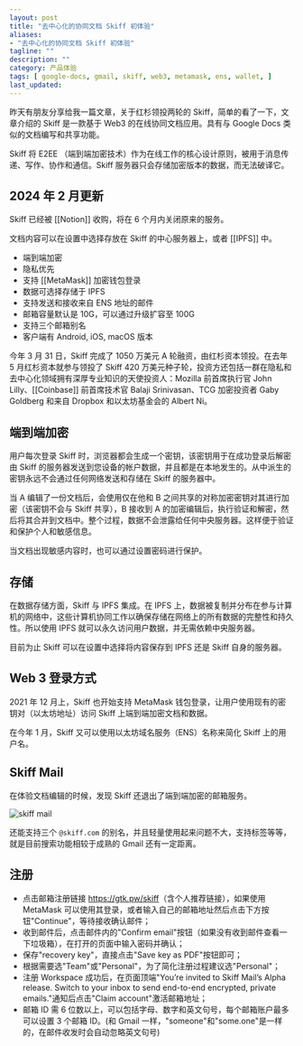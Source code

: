 ```yaml
---
layout: post
title: "去中心化的协同文档 Skiff 初体验"
aliases:
- "去中心化的协同文档 Skiff 初体验"
tagline: ""
description: ""
category: 产品体验
tags: [ google-docs, gmail, skiff, web3, metamask, ens, wallet, ]
last_updated:
---
```


昨天有朋友分享给我一篇文章，关于红杉领投两轮的 Skiff，简单的看了一下，文章介绍的 Skiff 是一款基于 Web3 的在线协同文档应用。具有与 Google Docs 类似的文档编写和共享功能。

Skiff 将 E2EE （端到端加密技术）作为在线工作的核心设计原则，被用于消息传递、写作、协作和通信。Skiff 服务器只会存储加密版本的数据，而无法破译它。

## 2024 年 2 月更新

Skiff 已经被 [[Notion]] 收购，将在 6 个月内关闭原来的服务。

文档内容可以在设置中选择存放在 Skiff 的中心服务器上，或者 [[IPFS]] 中。

- 端到端加密
- 隐私优先
- 支持 [[MetaMask]] 加密钱包登录
- 数据可选择存储于 IPFS
- 支持发送和接收来自 ENS 地址的邮件
- 邮箱容量默认是 10G，可以通过升级扩容至 100G
- 支持三个邮箱别名
- 客户端有 Android, iOS, macOS 版本

今年 3 月 31 日，Skiff 完成了 1050 万美元 A 轮融资，由红杉资本领投。在去年 5 月红杉资本就参与领投了 Skiff 420 万美元种子轮，投资方还包括一群在隐私和去中心化领域拥有深厚专业知识的天使投资人：Mozilla 前首席执行官 John Lilly、[[Coinbase]] 前首席技术官 Balaji Srinivasan、TCG 加密投资者 Gaby Goldberg 和来自 Dropbox 和以太坊基金会的 Albert Ni。

## 端到端加密

用户每次登录 Skiff 时，浏览器都会生成一个密钥，该密钥用于在成功登录后解密由 Skiff 的服务器发送到您设备的帐户数据，并且都是在本地发生的。从中派生的密钥永远不会通过任何网络发送和存储在 Skiff 的服务器中。

当 A 编辑了一份文档后，会使用仅在他和 B 之间共享的对称加密密钥对其进行加密（该密钥不会与 Skiff 共享），B 接收到 A 的加密编辑后，执行验证和解密，然后将其合并到文档中。整个过程，数据不会泄露给任何中央服务器。这样便于验证和保护个人和敏感信息。

当文档出现敏感内容时，也可以通过设置密码进行保护。

## 存储

在数据存储方面，Skiff 与 IPFS 集成。在 IPFS 上，数据被复制并分布在参与计算机的网络中，这些计算机协同工作以确保存储在网络上的所有数据的完整性和持久性。所以使用 IPFS 就可以永久访问用户数据，并无需依赖中央服务器。

目前为止 Skiff 可以在设置中选择将内容保存到 IPFS 还是 Skiff 自身的服务器。

## Web 3 登录方式

2021 年 12 月上，Skiff 也开始支持 MetaMask 钱包登录，让用户使用现有的密钥对（以太坊地址）访问 Skiff 上端到端加密文档和数据。

在今年 1 月，Skiff 又可以使用以太坊域名服务（ENS）名称来简化 Skiff 上的用户名。

## Skiff Mail

在体验文档编辑的时候，发现 Skiff 还退出了端到端加密的邮箱服务。

![skiff mail](https://photo.einverne.info/images/2022/05/25/z5AY.jpg)

还能支持三个 `@skiff.com` 的别名，并且轻量使用起来问题不大，支持标签等等，就是目前搜索功能相较于成熟的 Gmail 还有一定距离。

## 注册

- 点击邮箱注册链接 <https://gtk.pw/skiff>（含个人推荐链接），如果使用 MetaMask 可以使用其登录，或者输入自己的邮箱地址然后点击下方按钮"Continue"，等待接收确认邮件；
- 收到邮件后，点击邮件内的"Confirm email"按钮（如果没有收到邮件查看一下垃圾箱），在打开的页面中输入密码并确认；
- 保存"recovery key"，直接点击"Save key as PDF"按钮即可；
- 根据需要选"Team"或"Personal"，为了简化注册过程建议选"Personal"；
- 注册 Workspace 成功后，在页面顶端"You’re invited to Skiff Mail’s Alpha release. Switch to your inbox to send end-to-end encrypted, private emails."通知后点击"Claim account"激活邮箱地址；
- 邮箱 ID 需 6 位数以上，可以包括字母、数字和英文句号，每个邮箱账户最多可以设置 3 个邮箱 ID。(和 Gmail 一样，"someone"和"some.one"是一样的，在邮件收发时会自动忽略英文句号)
